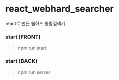 # react_webhard_searcher
react로 만든 웹하드 통합검색기

### start (FRONT)
> npm run start

### start (BACK)
> npm run server
